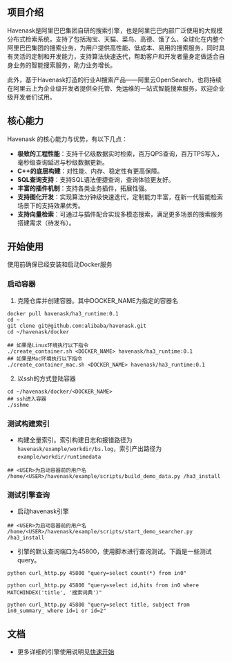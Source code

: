 ## 项目介绍
Havenask是阿里巴巴集团自研的搜索引擎，也是阿里巴巴内部广泛使用的大规模分布式检索系统，支持了包括淘宝、天猫、菜鸟、高德、饿了么、全球化在内整个阿里巴巴集团的搜索业务，为用户提供高性能、低成本、易用的搜索服务，同时具有灵活的定制和开发能力，支持算法快速迭代，帮助客户和开发者量身定做适合自身业务的智能搜索服务，助力业务增长。

此外，基于Havenask打造的行业AI搜索产品——阿里云OpenSearch，也将持续在阿里云上为企业级开发者提供全托管、免运维的一站式智能搜索服务，欢迎企业级开发者们试用。
## 核心能力
Havenask 的核心能力与优势，有以下几点：
* <strong>极致的工程性能</strong>：支持千亿级数据实时检索，百万QPS查询，百万TPS写入，毫秒级查询延迟与秒级数据更新。
* <strong>C++的底层构建</strong>：对性能、内存、稳定性有更高保障。
* <strong>SQL查询支持</strong>：支持SQL语法便捷查询，查询体验更友好。
* <strong>丰富的插件机制</strong>：支持各类业务插件，拓展性强。
* <strong>支持图化开发</strong>：实现算法分钟级快速迭代，定制能力丰富，在新一代智能检索场景下的支持效果优秀。
* <strong>支持向量检索</strong>：可通过与插件配合实现多模态搜索，满足更多场景的搜索服务搭建需求（待发布）。


## 开始使用
使用前确保已经安装和启动Docker服务

### 启动容器
1. 克隆仓库并创建容器。其中DOCKER_NAME为指定的容器名
```
docker pull havenask/ha3_runtime:0.1
cd ~
git clone git@github.com:alibaba/havenask.git
cd ~/havenask/docker

## 如果是Linux环境执行以下指令
./create_container.sh <DOCKER_NAME> havenask/ha3_runtime:0.1
## 如果是Mac环境执行以下指令
./create_container_mac.sh <DOCKER_NAME> havenask/ha3_runtime:0.1
```
2. 以ssh的方式登陆容器
```
cd ~/havenask/docker/<DOCKER_NAME>
## ssh进入容器
./sshme
```

### 测试构建索引

* 构建全量索引。索引构建日志和报错路径为`havenask/example/workdir/bs.log`，索引产出路径为`example/workdir/runtimedata`
```
## <USER>为启动容器前的用户名
/home/<USER>/havenask/example/scripts/build_demo_data.py /ha3_install
```

### 测试引擎查询
* 启动havenask引擎
```
## <USER>为启动容器前的用户名
/home/<USER>/havenask/example/scripts/start_demo_searcher.py /ha3_install
```

* 引擎的默认查询端口为45800，使用脚本进行查询测试。下面是一些测试query。

```
python curl_http.py 45800 "query=select count(*) from in0"

python curl_http.py 45800 "query=select id,hits from in0 where MATCHINDEX('title', '搜索词典')"

python curl_http.py 45800 "query=select title, subject from in0_summary_ where id=1 or id=2"
```


## 文档
* 更多详细的引擎使用说明见[快速开始](https://github.com/alibaba/havenask/wiki/%E5%BF%AB%E9%80%9F%E5%BC%80%E5%A7%8B)
